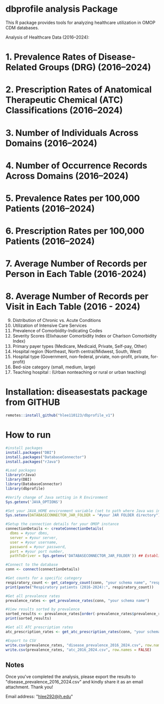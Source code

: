 # dbprofile analysis Package

This R package provides tools for analyzing healthcare utilization in OMOP CDM databases.

Analysis of Healthcare Data (2016–2024):

# 1. Prevalence Rates of Disease-Related Groups (DRG) (2016–2024)
# 2. Prescription Rates of Anatomical Therapeutic Chemical (ATC) Classifications (2016–2024)
# 3. Number of Individuals Across Domains (2016–2024)
# 4. Number of Occurrence Records Across Domains (2016–2024)
# 5. Prevalence Rates per 100,000 Patients (2016–2024)
# 6. Prescription Rates per 100,000 Patients (2016–2024)
# 7. Average Number of Records per Person in Each Table (2016-2024)
# 8. Average Number of Records per Visit in Each Table (2016 - 2024)
9. Distribution of Chronic vs. Acute Conditions
10. Utilization of Intensive Care Services
11. Prevalence of Comorbidity-Indicating Codes
12. Severity Scores (Elixhauser Comorbidity Index or Charlson Comorbidity Index)
13. Primary payer types (Medicare, Medicaid, Private, Self-pay, Other)
14. Hospital region (Northeast, North central/Midwest, South, West)
15. Hospital type (Government, non-federal, prviate, non-profit, private, for-profit)
16. Bed-size category (small, medium, large)
17. Teaching hospital : (Urban nonteaching or rural or urban teaching)

# Installation: diseasestats package from GITHUB 

```r
remotes::install_github("hlee110123/dbprofile_v1")
```
# How to run

```r
#install packages 
install.packages("DBI")
install.packages("DatabaseConnector")
install.packages("rJava")

#Load packages
library(rJava)
library(DBI)
library(DatabaseConnector)
library(dbprofile)

#Verify change of Java setting in R Environment
Sys.getenv('JAVA_OPTIONS')

#Set your JAVA_HOME environment variable (set to path where Java was installed)
Sys.setenv(DATABASECONNECTOR_JAR_FOLDER = "#your JAR FOLDER directory") 

#Setup the connection details for your OMOP instance
connectionDetails <- createConnectionDetails(   
  dbms = #your dbms,   
  server = #your server,   
  user = #your username,   
  password = #your password,   
  port = #your port number,   
  pathToDriver = Sys.getenv('DATABASECONNECTOR_JAR_FOLDER')) ## Establish a connection using the DatabaseConnector "connect" function 

#Connect to the database
conn <- connect(connectionDetails)

#Get counts for a specific category
respiratory_count <- get_category_count(conn, "your schema name", "respiratory")
print(paste("Respiratory patients (2016-2024):", respiratory_count))

#Get all prevalence rates
prevalence_rates <- get_prevalence_rates(conn, "your schema name")

#View results sorted by prevalence
sorted_results <- prevalence_rates[order(-prevalence_rates$prevalence_rate), ]
print(sorted_results)

#Get all ATC prescription rates
atc_prescription_rates <- get_atc_prescription_rates(conn, "your schema name")

#Export to CSV
write.csv(prevalence_rates, "disease_prevalence_2016_2024.csv", row.names = FALSE)
write.csv(prevalence_rates, "atc_2016_2024.csv", row.names = FALSE)
```

## Notes
Once you've completed the analysis, please export the results to "disease_prevalence_2016_2024.csv" and kindly share it as an email attachment. Thank you! 

Email address: "hlee292@jh.edu"
